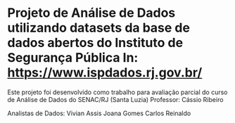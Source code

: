 # Projeto de Análise de Dados utilizando datasets da base de dados abertos do Instituto de Segurança Pública In: <https://www.ispdados.rj.gov.br/>
Este projeto foi desenvolvido como trabalho para avaliação parcial do curso de Análise de Dados do SENAC/RJ (Santa Luzia)
Professor: Cássio Ribeiro

Analistas de Dados:
Vivian Assis
Joana Gomes
Carlos
Reinaldo

